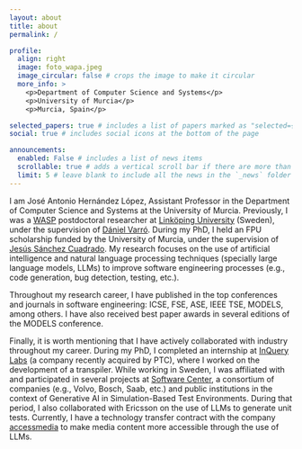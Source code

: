 ```yaml
---
layout: about
title: about
permalink: /

profile:
  align: right
  image: foto_wapa.jpeg
  image_circular: false # crops the image to make it circular
  more_info: >
    <p>Department of Computer Science and Systems</p>
    <p>University of Murcia</p>
    <p>Murcia, Spain</p>

selected_papers: true # includes a list of papers marked as "selected={true}"
social: true # includes social icons at the bottom of the page

announcements:
  enabled: False # includes a list of news items
  scrollable: true # adds a vertical scroll bar if there are more than 3 news items
  limit: 5 # leave blank to include all the news in the `_news` folder
---
```


I am José Antonio Hernández López, Assistant Professor in the Department of Computer Science and Systems at the University of Murcia. Previously, I was a [WASP](https://wasp-sweden.org/sv/ai-autonoma-system-och-mjukvara/) postdoctoral researcher at [Linköping University](https://liu.se/) (Sweden), under the supervision of [Dániel Varró](https://scholar.google.com/citations?user=4Ya6dVoAAAAJ&hl=es). During my PhD, I held an FPU scholarship funded by the University of Murcia, under the supervision of [Jesús Sánchez Cuadrado](https://scholar.google.com/citations?user=Johd4IEAAAAJ&hl=es). My research focuses on the use of artificial intelligence and natural language processing techniques (specially large language models, LLMs) to improve software engineering processes (e.g., code generation, bug detection, testing, etc.).

Throughout my research career, I have published in the top conferences and journals in software engineering: ICSE, FSE, ASE, IEEE TSE, MODELS, among others. I have also received best paper awards in several editions of the MODELS conference.

Finally, it is worth mentioning that I have actively collaborated with industry throughout my career. During my PhD, I completed an internship at [InQuery Labs](https://incquery.io/) (a company recently acquired by PTC), where I worked on the development of a transpiler. While working in Sweden, I was affiliated with and participated in several projects at [Software Center](https://www.software-center.se/), a consortium of companies (e.g., Volvo, Bosch, Saab, etc.) and public institutions in the context of Generative AI in Simulation-Based Test Environments. During that period, I also collaborated with Ericsson on the use of LLMs to generate unit tests. Currently, I have a technology transfer contract with the company [accessmedia](https://accessmedia.pro/) to make media content more accessible through the use of LLMs.